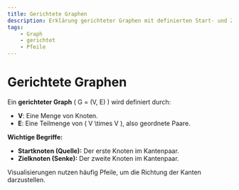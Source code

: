 ```yaml
---
title: Gerichtete Graphen
description: Erklärung gerichteter Graphen mit definierten Start- und Zielknoten – zentral für viele Anwendungen wie Verkehrs- und Kommunikationsnetzwerke.
tags:
    - Graph
    - gerichtet
    - Pfeile
---
```


# Gerichtete Graphen

Ein **gerichteter Graph** \( G = (V, E) \) wird definiert durch:
- **V**: Eine Menge von Knoten.
- **E**: Eine Teilmenge von \( V \times V \), also geordnete Paare.

**Wichtige Begriffe:**
- **Startknoten (Quelle):** Der erste Knoten im Kantenpaar.
- **Zielknoten (Senke):** Der zweite Knoten im Kantenpaar.

Visualisierungen nutzen häufig Pfeile, um die Richtung der Kanten darzustellen.

